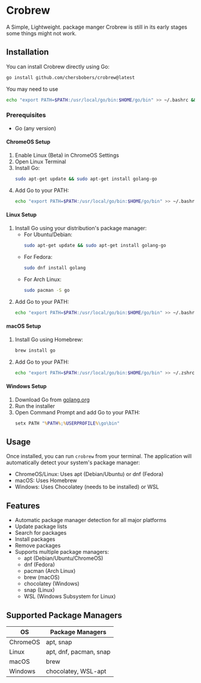 # Crobrew

A Simple, Lightweight. package manger
Crobrew is still in its early stages some things might not work.

## Installation

You can install Crobrew directly using Go:

```bash
go install github.com/chersbobers/crobrew@latest
```
You may need to use
```bash
echo "export PATH=$PATH:/usr/local/go/bin:$HOME/go/bin" >> ~/.bashrc && source ~/.bashrc
```

### Prerequisites

- Go (any version)

#### ChromeOS Setup
1. Enable Linux (Beta) in ChromeOS Settings
2. Open Linux Terminal
3. Install Go:
   ```bash
   sudo apt-get update && sudo apt-get install golang-go
   ```
4. Add Go to your PATH:
   ```bash
   echo "export PATH=$PATH:/usr/local/go/bin:$HOME/go/bin" >> ~/.bashrc && source ~/.bashrc
   ```

#### Linux Setup
1. Install Go using your distribution's package manager:
   - For Ubuntu/Debian:
     ```bash
     sudo apt-get update && sudo apt-get install golang-go
     ```
   - For Fedora:
     ```bash
     sudo dnf install golang
     ```
   - For Arch Linux:
     ```bash
     sudo pacman -S go
     ```
2. Add Go to your PATH:
   ```bash
   echo "export PATH=$PATH:/usr/local/go/bin:$HOME/go/bin" >> ~/.bashrc && source ~/.bashrc
   ```

#### macOS Setup
1. Install Go using Homebrew:
   ```bash
   brew install go
   ```
2. Add Go to your PATH:
   ```bash
   echo "export PATH=$PATH:/usr/local/go/bin:$HOME/go/bin" >> ~/.zshrc && source ~/.zshrc
   ```

#### Windows Setup
1. Download Go from [golang.org](https://golang.org/dl/)
2. Run the installer
3. Open Command Prompt and add Go to your PATH:
   ```cmd
   setx PATH "%PATH%;%USERPROFILE%\go\bin"
   ```

## Usage

Once installed, you can run `crobrew` from your terminal. The application will automatically detect your system's package manager:

- ChromeOS/Linux: Uses apt (Debian/Ubuntu) or dnf (Fedora)
- macOS: Uses Homebrew
- Windows: Uses Chocolatey (needs to be installed) or WSL
## Features

- Automatic package manager detection for all major platforms
- Update package lists
- Search for packages
- Install packages
- Remove packages
- Supports multiple package managers:
  - apt (Debian/Ubuntu/ChromeOS)
  - dnf (Fedora)
  - pacman (Arch Linux)
  - brew (macOS)
  - chocolatey (Windows)
  - snap (Linux)
  - WSL (Windows Subsystem for Linux)

## Supported Package Managers

| OS | Package Managers |
|----|-----------------|
| ChromeOS | apt, snap |
| Linux | apt, dnf, pacman, snap |
| macOS | brew |
| Windows | chocolatey, WSL-apt |
